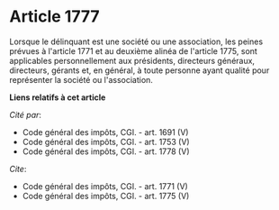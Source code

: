 # Article 1777

Lorsque le délinquant est une société ou une association, les peines prévues à l'article 1771 et au deuxième alinéa de
l'article 1775, sont applicables personnellement aux présidents, directeurs généraux, directeurs, gérants et, en général, à
toute personne ayant qualité pour représenter la société ou l'association.

**Liens relatifs à cet article**

_Cité par_:

  - Code général des impôts, CGI. - art. 1691 (V)
  - Code général des impôts, CGI. - art. 1753 (V)
  - Code général des impôts, CGI. - art. 1778 (V)

_Cite_:

  - Code général des impôts, CGI. - art. 1771 (V)
  - Code général des impôts, CGI. - art. 1775 (V)
